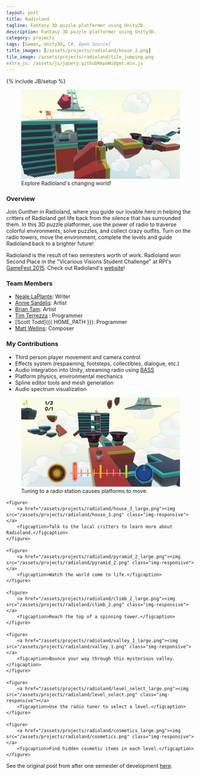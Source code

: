 ```yaml
---
layout: post
title: Radioland
tagline: Fantasy 3D puzzle platformer using Unity3D.
description: Fantasy 3D puzzle platformer using Unity3D.
category: projects
tags: [Games, Unity3D, C#, Open Source]
title_images: [/assets/projects/radioland/house_2.png]
tile_image: /assets/projects/radioland/tile_jumping.png
extra_js: /assets/js/jquery.githubRepoWidget.min.js
---
```

{% include JB/setup %}

<div class="project-images project-images-450h">
    <figure>
        <a href="/assets/projects/radioland/house_2_large.png"><img src="/assets/projects/radioland/house_2_large.png" class="img-responsive"></a>
        <figcaption>Explore Radioland's changing world!</figcaption>
    </figure>
</div>

<h3>Overview</h3>

Join Gunther in Radioland, where you guide our lovable hero in helping the critters of Radioland get life back from the silence that has surrounded them. In this 3D puzzle platformer, use the power of radio to traverse colorful environments, solve puzzles, and collect crazy outfits. Turn on the radio towers, move the environment, complete the levels and guide Radioland back to a brighter future!

Radioland is the result of two semesters worth of work. Radioland won Second Place in the "Vicarious Visions Student Challenge" at RPI's <a href="http://gamefest.rpi.edu/">GameFest 2015</a>. Check out Radioland's <a href="http://radioland.github.io/">website</a>!

<div class="github-widget" data-repo="Radioland/RadiolandGame"></div>

<h3>Team Members</h3>

* [Neale LaPlante](http://diokatsu.wix.com/portfolio/): Writer
* [Annie Sardelis](http://asardelis3.wix.com/portfolio/): Artist
* [Brian Tam](http://xinoph.webatu.com/): Artist
* [Tim Terrezza](https://github.com/timmyterrezza) : Programmer
* [Scott Todd]({{ HOME_PATH }}): Programmer
* [Matt Wellins](http://mattwellins.com/): Composer

<h3>My Contributions</h3>

* Third person player movement and camera control
* Effects system (respawning, footsteps, collectibles, dialogue, etc.)
* Audio integration into Unity, streaming radio using [BASS](http://www.un4seen.com/)
* Platform physics, environmental mechanics
* Spline editor tools and mesh generation
* Audio spectrum visualization

<div class="project-images project-images-450h">
    <figure>
        <a href="/assets/projects/radioland/house_1_large.png"><img src="/assets/projects/radioland/house_1.png" class="img-responsive"></a>
        <figcaption>Tuning to a radio station causes platforms to move.</figcaption>
    </figure>

    <figure>
        <a href="/assets/projects/radioland/house_3_large.png"><img src="/assets/projects/radioland/house_3.png" class="img-responsive"></a>
        <figcaption>Talk to the local critters to learn more about Radioland.</figcaption>
    </figure>

    <figure>
        <a href="/assets/projects/radioland/pyramid_2_large.png"><img src="/assets/projects/radioland/pyramid_2.png" class="img-responsive"></a>
        <figcaption>Watch the world come to life.</figcaption>
    </figure>

    <figure>
        <a href="/assets/projects/radioland/climb_2_large.png"><img src="/assets/projects/radioland/climb_2.png" class="img-responsive"></a>
        <figcaption>Reach the top of a spinning tower.</figcaption>
    </figure>

    <figure>
        <a href="/assets/projects/radioland/valley_1_large.png"><img src="/assets/projects/radioland/valley_1.png" class="img-responsive"></a>
        <figcaption>Bounce your way through this mysterious valley.</figcaption>
    </figure>

    <figure>
        <a href="/assets/projects/radioland/level_select_large.png"><img src="/assets/projects/radioland/level_select.png" class="img-responsive"></a>
        <figcaption>Use the radio tuner to select a level.</figcaption>
    </figure>

    <figure>
        <a href="/assets/projects/radioland/cosmetics_large.png"><img src="/assets/projects/radioland/cosmetics.png" class="img-responsive"></a>
        <figcaption>Find hidden cosmetic items in each level.</figcaption>
    </figure>
</div>

See the original post from after one semester of development <a href="/projects/radioland-egd/">here</a>.
